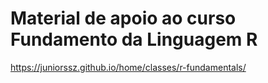 # Material de apoio ao curso Fundamento da Linguagem R

https://juniorssz.github.io/home/classes/r-fundamentals/